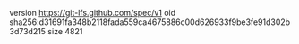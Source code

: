 version https://git-lfs.github.com/spec/v1
oid sha256:d31691fa348b2118fada559ca4675886c00d626933f9be3fe91d302b3d73d215
size 4821
